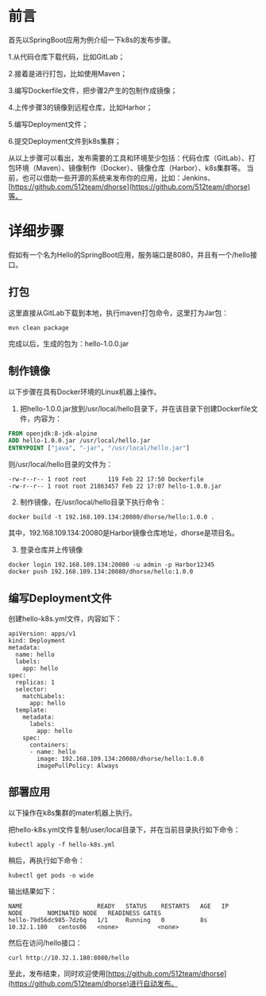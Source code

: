 # 前言

首先以SpringBoot应用为例介绍一下k8s的发布步骤。

1.从代码仓库下载代码，比如GitLab；

2.接着是进行打包，比如使用Maven；

3.编写Dockerfile文件，把步骤2产生的包制作成镜像；

4.上传步骤3的镜像到远程仓库，比如Harhor；

5.编写Deployment文件；

6.提交Deployment文件到k8s集群；

从以上步骤可以看出，发布需要的工具和环境至少包括：代码仓库（GitLab）、打包环境（Maven）、镜像制作（Docker）、镜像仓库（Harbor）、k8s集群等。
当前，也可以借助一些开源的系统来发布你的应用，比如：Jenkins、[https://github.com/512team/dhorse](https://github.com/512team/dhorse)等。

# 详细步骤

假如有一个名为Hello的SpringBoot应用，服务端口是8080，并且有一个/hello接口。

## 打包

这里直接从GitLab下载到本地，执行maven打包命令，这里打为Jar包：

```shell
mvn clean package
```

完成以后，生成的包为：hello-1.0.0.jar

## 制作镜像

以下步骤在具有Docker环境的Linux机器上操作。

1. 把hello-1.0.0.jar放到/usr/local/hello目录下，并在该目录下创建Dockerfile文件，内容为：

```Dockerfile
FROM openjdk:8-jdk-alpine
ADD hello-1.0.0.jar /usr/local/hello.jar
ENTRYPOINT ["java", "-jar", "/usr/local/hello.jar"]
```

则/usr/local/hello目录的文件为：

```shell
-rw-r--r-- 1 root root      119 Feb 22 17:50 Dockerfile
-rw-r--r-- 1 root root 21863457 Feb 22 17:07 hello-1.0.0.jar
```

2. 制作镜像，在/usr/local/hello目录下执行命令：

```shell
docker build -t 192.168.109.134:20080/dhorse/hello:1.0.0 .
```

其中，192.168.109.134:20080是Harbor镜像仓库地址，dhorse是项目名。

3. 登录仓库并上传镜像

```shell
docker login 192.168.109.134:20080 -u admin -p Harbor12345
docker push 192.168.109.134:20080/dhorse/hello:1.0.0
```

## 编写Deployment文件

创建hello-k8s.yml文件，内容如下：

```Deployment
apiVersion: apps/v1
kind: Deployment
metadata:
  name: hello
  labels:
    app: hello
spec:
  replicas: 1
  selector:
    matchLabels:
      app: hello
  template:
    metadata:
      labels:
        app: hello
    spec:
      containers:
      - name: hello
        image: 192.168.109.134:20080/dhorse/hello:1.0.0
        imagePullPolicy: Always
```

## 部署应用

以下操作在k8s集群的mater机器上执行。

把hello-k8s.yml文件复制/user/local目录下，并在当前目录执行如下命令：

```shell
kubectl apply -f hello-k8s.yml
```

稍后，再执行如下命令：

```shell
kubectl get pods -o wide
```

输出结果如下：

```shell
NAME                     READY   STATUS    RESTARTS   AGE   IP            NODE       NOMINATED NODE   READINESS GATES
hello-79d56dc985-7dz6q   1/1     Running   0          8s    10.32.1.180   centos06   <none>           <none>
```

然后在访问/hello接口：

```shell
curl http://10.32.1.180:8080/hello
```

至此，发布结束，同时欢迎使用[https://github.com/512team/dhorse](https://github.com/512team/dhorse)进行自动发布。